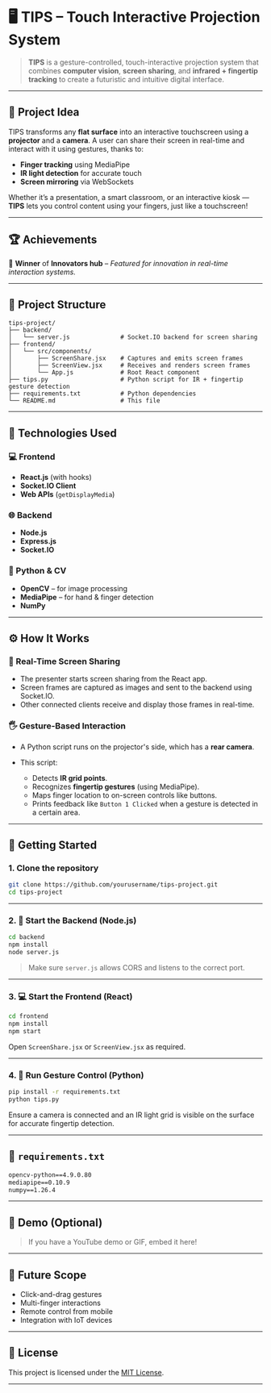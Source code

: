 
# 🖥️ TIPS – Touch Interactive Projection System

> **TIPS** is a gesture-controlled, touch-interactive projection system that combines **computer vision**, **screen sharing**, and **infrared + fingertip tracking** to create a futuristic and intuitive digital interface.
---

## 🧠 Project Idea

TIPS transforms any **flat surface** into an interactive touchscreen using a **projector** and a **camera**. A user can share their screen in real-time and interact with it using gestures, thanks to:

* **Finger tracking** using MediaPipe
* **IR light detection** for accurate touch
* **Screen mirroring** via WebSockets

Whether it’s a presentation, a smart classroom, or an interactive kiosk — **TIPS** lets you control content using your fingers, just like a touchscreen!

---

## 🏆 Achievements

🥉 **Winner** of **Innovators hub** – *Featured for innovation in real-time interaction systems.*

---

## 📁 Project Structure

```
tips-project/
├── backend/
│   └── server.js              # Socket.IO backend for screen sharing
├── frontend/
│   └── src/components/
│       ├── ScreenShare.jsx    # Captures and emits screen frames
│       ├── ScreenView.jsx     # Receives and renders screen frames
│       └── App.js             # Root React component
├── tips.py                    # Python script for IR + fingertip gesture detection
├── requirements.txt           # Python dependencies
└── README.md                  # This file
```

---

## 🔧 Technologies Used

### 💻 Frontend

* **React.js** (with hooks)
* **Socket.IO Client**
* **Web APIs** (`getDisplayMedia`)

### 🌐 Backend

* **Node.js**
* **Express.js**
* **Socket.IO**

### 🧠 Python & CV

* **OpenCV** – for image processing
* **MediaPipe** – for hand & finger detection
* **NumPy**

---

## ⚙️ How It Works

### 📡 Real-Time Screen Sharing

* The presenter starts screen sharing from the React app.
* Screen frames are captured as images and sent to the backend using Socket.IO.
* Other connected clients receive and display those frames in real-time.

### 🖐️ Gesture-Based Interaction

* A Python script runs on the projector's side, which has a **rear camera**.
* This script:

  * Detects **IR grid points**.
  * Recognizes **fingertip gestures** (using MediaPipe).
  * Maps finger location to on-screen controls like buttons.
  * Prints feedback like `Button 1 Clicked` when a gesture is detected in a certain area.

---

## 🚀 Getting Started

### 1. Clone the repository

```bash
git clone https://github.com/yourusername/tips-project.git
cd tips-project
```

---

### 2. 🔌 Start the Backend (Node.js)

```bash
cd backend
npm install
node server.js
```

> Make sure `server.js` allows CORS and listens to the correct port.

---

### 3. 💻 Start the Frontend (React)

```bash
cd frontend
npm install
npm start
```

Open `ScreenShare.jsx` or `ScreenView.jsx` as required.

---

### 4. 🧠 Run Gesture Control (Python)

```bash
pip install -r requirements.txt
python tips.py
```

Ensure a camera is connected and an IR light grid is visible on the surface for accurate fingertip detection.

---

## 📄 `requirements.txt`

```txt
opencv-python==4.9.0.80
mediapipe==0.10.9
numpy==1.26.4
```

---

## 📸 Demo (Optional)

> If you have a YouTube demo or GIF, embed it here!

---

## 🙌 Future Scope

* Click-and-drag gestures
* Multi-finger interactions
* Remote control from mobile
* Integration with IoT devices

---

## 📜 License

This project is licensed under the [MIT License](LICENSE).

---
